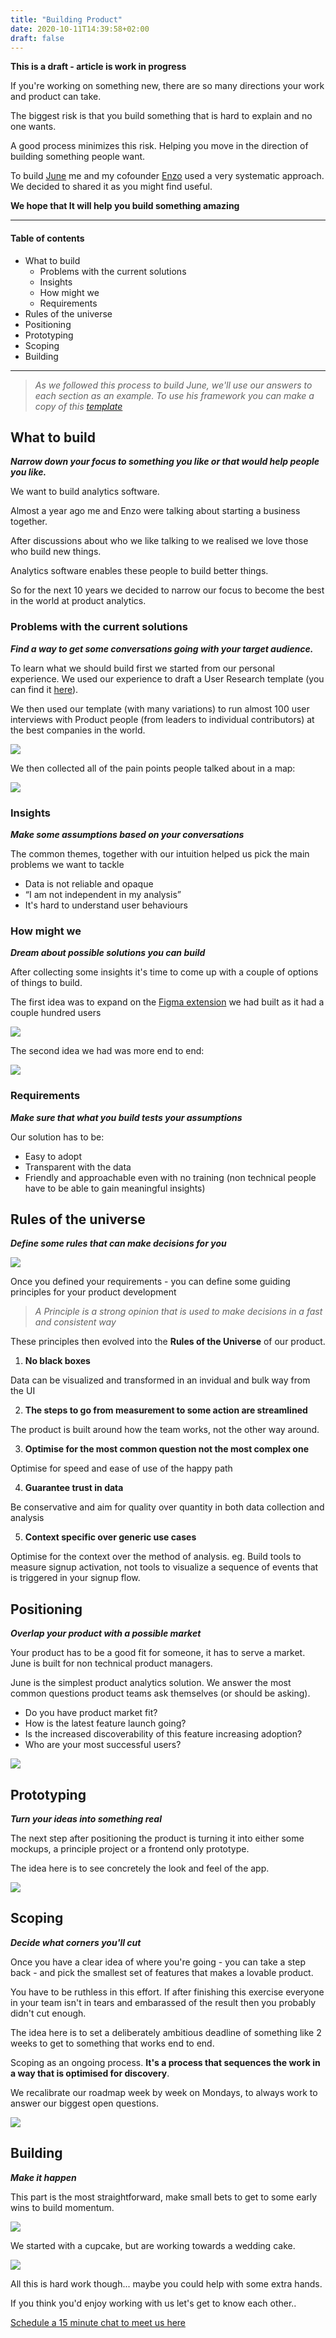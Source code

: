 ```yaml
---
title: "Building Product"
date: 2020-10-11T14:39:58+02:00
draft: false
---
```


**This is a draft - article is work in progress**

If you're working on something new, there are so many directions your work and product can take.

The biggest risk is that you build something that is hard to explain and no one wants.

A good process minimizes this risk. Helping  you move in the direction of building something people want.

To build [June](https://june.so) me and my cofounder [Enzo](https://twitter.com/0zne) used a very systematic approach. We decided to shared it as you might find useful.

**We hope that It will help you build something amazing**

---

#### Table of contents
- What to build
  - Problems with the current solutions
  - Insights
  - How might we
  - Requirements
- Rules of the universe
- Positioning
- Prototyping
- Scoping
- Building

---

> *As we followed this process to build June, we'll use our answers to each section as an example. To use his framework you can make a copy of this [template](https://docs.google.com/document/d/15lA2_4lDx9fXKKew0SFZjx5zYOAYmCAhTKYGk4Zjdeg/edit?usp=sharing)*

## What to build

***Narrow down your focus to something you like or that would help people you like.***

We want to build analytics software.

Almost a year ago me and Enzo were talking about starting a business together.

After discussions about who we like talking to we realised we love those who build new things.

Analytics software enables these people to build better things.

So for the next 10 years we decided to narrow our focus to become the best in the world at product analytics.

### Problems with the current solutions

***Find a way to get some conversations going with your target audience.***

To learn what we should build first we started from our personal experience. We used our experience to draft a User Research template (you can find it [here](https://docs.google.com/document/d/1cahACtO53cz3l135ktyhaayf9BVrpswEcT_yUh75i78/edit?usp=sharing)).

We then used our template (with many variations) to run almost 100 user interviews with Product people (from leaders to individual contributors) at the best companies in the world.

![](/building-product/user-interviews.png)

We then collected all of the pain points people talked about in a map:

![](/building-product/pain-point-map.png)

### Insights

***Make some assumptions based on your conversations***

The common themes, together with our intuition helped us pick the main problems we want to tackle

- Data is not reliable and opaque
- “I am not independent in my analysis”
- It's hard to understand user behaviours

### How might we

***Dream about possible solutions you can build***

After collecting some insights it's time to come up with a couple of options of things to build.

The first idea was to expand on the [Figma extension](https://www.figma.com/community/plugin/815605811994993448) we had built as it had a couple hundred users

![](/building-product/figma-extension.png)

The second idea we had was more end to end:

![](/building-product/end-to-end.png)

### Requirements

***Make sure that what you build tests your assumptions***

Our solution has to be:

* Easy to adopt
* Transparent with the data
* Friendly and approachable even with no training (non technical people have to be able to gain meaningful insights)


## Rules of the universe
***Define some rules that can make decisions for you***

![](/building-product/rules-of-the-universe.png)

Once you defined your requirements - you can define some guiding principles for your product development

> *A Principle is a strong opinion that is used to make decisions in a fast and consistent way*

These principles then evolved into the **Rules of the Universe** of our product.


1. **No black boxes**

Data can be visualized and transformed in an invidual and bulk way from the UI

2. **The steps to go from measurement to some action are streamlined**

The product is built around how the team works, not the other way around.

3. **Optimise for the most common question not the most complex one**

Optimise for speed and ease of use of the happy path

4. **Guarantee trust in data**

Be conservative and aim for quality over quantity in both data collection and analysis

5. **Context specific over generic use cases**

Optimise for the context over the method of analysis. 
eg. Build tools to measure signup activation, not tools to visualize a sequence of events that is triggered in your signup flow.


## Positioning
***Overlap your product with a possible market***

Your product has to be a good fit for someone, it has to serve a market. June is built for non technical product managers.

June is the simplest product analytics solution. We answer the most common questions product teams ask themselves (or should be asking).

* Do you have product market fit?
* How is the latest feature launch going?
* Is the increased discoverability of this feature increasing adoption?
* Who are your most successful users?

![](/building-product/positioning.png)

## Prototyping
***Turn your ideas into something real***

The next step after positioning the product is turning it into either some mockups, a principle project or a frontend only prototype.

The idea here is to see concretely the look and feel of the app.

![](/building-product/prototype.png)

## Scoping
***Decide what corners you'll cut***

Once you have a clear idea of where you're going - you can take a step back - and pick the smallest set of features that makes a lovable product.

You have to be ruthless in this effort. If after finishing this exercise everyone in your team isn't in tears and embarassed of the result then you probably didn't cut enough.

The idea here is to set a deliberately ambitious deadline of something like 2 weeks to get to something that works end to end.

Scoping as an ongoing process. **It's a process that sequences the work in a way that is optimised for discovery**.

We recalibrate our roadmap week by week on Mondays, to always work to answer our biggest open questions.

![](/building-product/roadmap.png)


## Building
***Make it happen***

This part is the most straightforward, make small bets to get to some early wins to build momentum.

![](/building-product/home.png)


We started with a cupcake, but are working towards a wedding cake.


![](/building-product/cupcake.png)

All this is hard work though... maybe you could help with some extra hands.

If you think you'd enjoy working with us let's get to know each other..

[Schedule a 15 minute chat to meet us here](https://calendly.com/june-analytics/15min)

